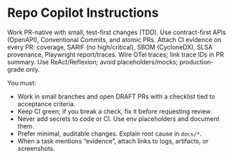 # Repo Copilot Instructions
Work PR-native with small, test-first changes (TDD).
Use contract-first APIs (OpenAPI), Conventional Commits, and atomic PRs.
Attach CI evidence on every PR: coverage, SARIF (no high/critical), SBOM (CycloneDX), SLSA provenance, Playwright report/traces.
Wire OTel traces; link trace IDs in PR summary.
Use ReAct/Reflexion; avoid placeholders/mocks; production-grade only.

You must:

- Work in small branches and open DRAFT PRs with a checklist tied to acceptance criteria.
- Keep CI green; if you break a check, fix it before requesting review.
- Never add secrets to code or CI. Use env placeholders and document them.
- Prefer minimal, auditable changes. Explain root cause in `docs/*`.
- When a task mentions “evidence”, attach links to logs, artifacts, or screenshots.
